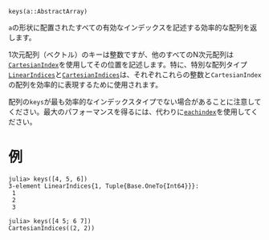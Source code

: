 ```
keys(a::AbstractArray)
```

`a`の形状に配置されたすべての有効なインデックスを記述する効率的な配列を返します。

1次元配列（ベクトル）のキーは整数ですが、他のすべてのN次元配列は[`CartesianIndex`](@ref)を使用してその位置を記述します。特に、特別な配列タイプ[`LinearIndices`](@ref)と[`CartesianIndices`](@ref)は、それぞれこれらの整数と`CartesianIndex`の配列を効率的に表現するために使用されます。

配列の`keys`が最も効率的なインデックスタイプでない場合があることに注意してください。最大のパフォーマンスを得るには、代わりに[`eachindex`](@ref)を使用してください。

# 例

```jldoctest
julia> keys([4, 5, 6])
3-element LinearIndices{1, Tuple{Base.OneTo{Int64}}}:
 1
 2
 3

julia> keys([4 5; 6 7])
CartesianIndices((2, 2))
```
